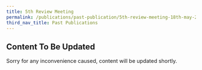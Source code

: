 ```yaml
---
title: 5th Review Meeting
permalink: /publications/past-publication/5th-review-meeting-18th-may-2007/
third_nav_title: Past Publications
---
```

## **Content To Be Updated**
Sorry for any inconvenience caused, content will be updated shortly.
